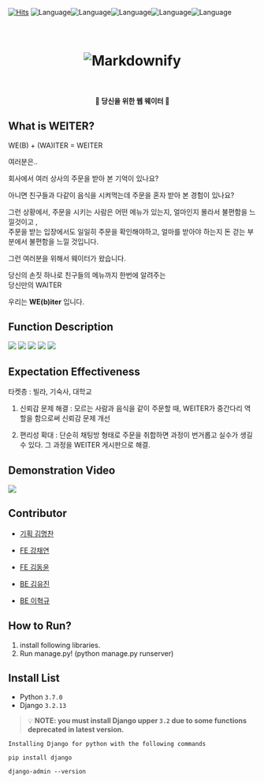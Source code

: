 [![Hits](https://hits.seeyoufarm.com/api/count/incr/badge.svg?url=https%3A%2F%2Fgithub.com%2Fehyeok9%2FLikeLion-Ideathon&count_bg=%2379C83D&title_bg=%23555555&icon=&icon_color=%23E7E7E7&title=hits&edge_flat=false)](https://hits.seeyoufarm.com)
![Language](https://img.shields.io/badge/laguage-Python-blue)![Language](https://img.shields.io/badge/framework-Django-orange)![Language](https://img.shields.io/badge/laguage-JavaScript-yellow)![Language](https://img.shields.io/badge/laguage-HTML-red)![Language](https://img.shields.io/badge/language-CSS-blueviolet)

<h1 align="center">
  <br>
  <img src="https://github.com/ehyeok9/WEITER/blob/develop/nPer1/order/static/img/NARROW_BOLD.png" alt="Markdownify"></a>
  <br>
  <br>
</h1>

<h4 align="center">🎰 당신을 위한 웹 웨이터 🚀</h4>



## What is WEITER?
WE(B) + (WA)ITER = WEITER

여러분은..   

회사에서 여러 상사의 주문을 받아 본 기억이 있나요?  

아니면 친구들과 다같이 음식을 시켜먹는데 주문을 혼자 받아 본 경험이 있나요?  

그런 상황에서, 주문을 시키는 사람은 어떤 메뉴가 있는지, 얼마인지 몰라서 불편함을 느낄것이고 ,  
주문을 받는 입장에서도 일일히 주문을 확인해야하고, 얼마를 받아야 하는지 돈 걷는 부분에서 불편함을 느낄 것입니다.   

그런 여러분을 위해서 웨이터가 왔습니다.   

당신의 손짓 하나로 친구들의 메뉴까지 한번에 알려주는  
당신만의 WAITER   

우리는 **WE(b)iter** 입니다.   

## Function Description

![](https://github.com/ehyeok9/WEITER/blob/develop/img/%EC%8A%AC%EB%9D%BC%EC%9D%B4%EB%93%9C6.PNG)
![](https://github.com/ehyeok9/WEITER/blob/develop/img/%EC%8A%AC%EB%9D%BC%EC%9D%B4%EB%93%9C7.PNG)
![](https://github.com/ehyeok9/WEITER/blob/develop/img/%EC%8A%AC%EB%9D%BC%EC%9D%B4%EB%93%9C8.PNG)
![](https://github.com/ehyeok9/WEITER/blob/develop/img/%EC%8A%AC%EB%9D%BC%EC%9D%B4%EB%93%9C9.PNG)
![](https://github.com/ehyeok9/WEITER/blob/develop/img/%EC%8A%AC%EB%9D%BC%EC%9D%B4%EB%93%9C11.PNG)

## Expectation Effectiveness

타켓층 : 빌라, 기숙사, 대학교  

1. 신뢰감 문제 해결 : 모르는 사람과 음식을 같이 주문할 때, WEITER가 중간다리 역할을 함으로써 신뢰감 문제 개선  

2. 편리성 확대 : 단순히 채팅방 형태로 주문을 취합하면 과정이 번거롭고 실수가 생길 수 있다. 그 과정을 WEITER 게시판으로 해결.

## Demonstration Video

![](https://github.com/ehyeok9/WEITER/blob/develop/img/weiter%20%EC%8B%9C%EC%97%B0%20%EC%98%81%EC%83%81.gif)

## Contributor

- [기획 김명찬](https://github.com/ehyeok9)
> 

- [FE 강채연](https://github.com/ehyeok9)
> 

- [FE 김동윤](https://github.com/ehyeok9)
>

- [BE 김유진](https://github.com/ehyeok9)
>

- [BE 이혁규](https://github.com/ehyeok9)
>

## How to Run?

1. install following libraries.
2. Run manage.py! (python manage.py runserver)

## Install List

- Python `3.7.0`
- Django `3.2.13`

> 💡 **NOTE: you must install Django upper `3.2` due to some functions deprecated in latest version.**
  ```
  Installing Django for python with the following commands

  pip install django

  django-admin --version
  ```
